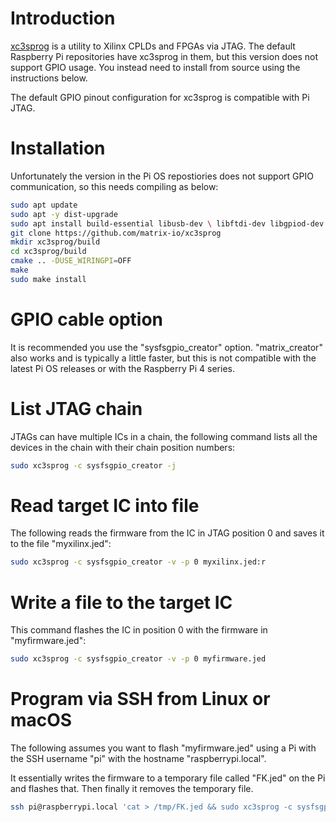 # Introduction

[xc3sprog](http://xc3sprog.sourceforge.net/) is a utility to Xilinx CPLDs and FPGAs via JTAG. The default Raspberry Pi repositories have xc3sprog in them, but this version does not support GPIO usage. You instead need to install from source using the instructions below.

The default GPIO pinout configuration for xc3sprog is compatible with Pi JTAG.

# Installation

Unfortunately the version in the Pi OS repostiories does not support GPIO communication, so this needs compiling as below:

```sh
sudo apt update
sudo apt -y dist-upgrade
sudo apt install build-essential libusb-dev \ libftdi-dev libgpiod-dev git cmake
git clone https://github.com/matrix-io/xc3sprog
mkdir xc3sprog/build
cd xc3sprog/build
cmake .. -DUSE_WIRINGPI=OFF
make
sudo make install
```

# GPIO cable option

It is recommended you use the "sysfsgpio_creator" option. "matrix_creator" also works and is typically a little faster, but this is not compatible with the latest Pi OS releases or with the Raspberry Pi 4 series.

# List JTAG chain

JTAGs can have multiple ICs in a chain, the following command lists all the devices in the chain with their chain position numbers:

```sh
sudo xc3sprog -c sysfsgpio_creator -j
```

# Read target IC into file

The following reads the firmware from the IC in JTAG position 0 and saves it to the file "myxilinx.jed":

```sh
sudo xc3sprog -c sysfsgpio_creator -v -p 0 myxilinx.jed:r
```

# Write a file to the target IC

This command flashes the IC in position 0 with the firmware in "myfirmware.jed":

```sh
sudo xc3sprog -c sysfsgpio_creator -v -p 0 myfirmware.jed
```

# Program via SSH from Linux or macOS

The following assumes you want to flash "myfirmware.jed" using a Pi with the SSH username "pi" with the hostname "raspberrypi.local".

It essentially writes the firmware to a temporary file called "FK.jed" on the Pi and flashes that. Then finally it removes the temporary file.

```sh
ssh pi@raspberrypi.local 'cat > /tmp/FK.jed && sudo xc3sprog -c sysfsgpio_creator -v -p0 /tmp/FK.jed && rm -f /tmp/FK.jed' < myfirmware.jed
```


